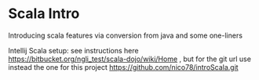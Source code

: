 # Scala Intro
Introducing scala features via conversion from java and some one-liners


Intellij Scala setup: see instructions here https://bitbucket.org/ngli_test/scala-dojo/wiki/Home , but for the git url use instead the one for this project https://github.com/nico78/introScala.git

